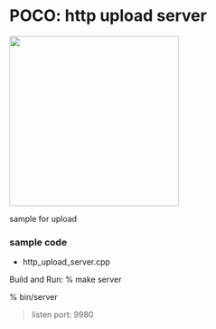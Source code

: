 POCO: http upload server
===============

<image src="https://raw.githubusercontent.com/ohwada/MAC_cpp_Samples/master/POCO/screenshots/http_upload_server.png" width="300" /> 

sample for upload

### sample code
- http_upload_server.cpp

Build and Run:
% make server

% bin/server
> listen port: 9980


